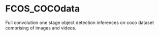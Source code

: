 # FCOS_COCOdata
Full convolution one stage object detection inferences on coco dataset comprising of images and videos.
